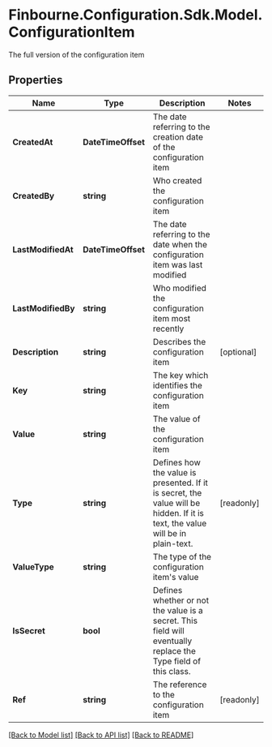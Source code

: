 # Finbourne.Configuration.Sdk.Model.ConfigurationItem
The full version of the configuration item

## Properties

Name | Type | Description | Notes
------------ | ------------- | ------------- | -------------
**CreatedAt** | **DateTimeOffset** | The date referring to the creation date of the configuration item | 
**CreatedBy** | **string** | Who created the configuration item | 
**LastModifiedAt** | **DateTimeOffset** | The date referring to the date when the configuration item was last modified | 
**LastModifiedBy** | **string** | Who modified the configuration item most recently | 
**Description** | **string** | Describes the configuration item | [optional] 
**Key** | **string** | The key which identifies the configuration item | 
**Value** | **string** | The value of the configuration item | 
**Type** | **string** | Defines how the value is presented.  If it is secret, the value will be hidden.  If it is text, the value will be in plain-text. | [readonly] 
**ValueType** | **string** | The type of the configuration item&#39;s value | 
**IsSecret** | **bool** | Defines whether or not the value is a secret.  This field will eventually replace the Type field of this class. | 
**Ref** | **string** | The reference to the configuration item | [readonly] 

[[Back to Model list]](../README.md#documentation-for-models) [[Back to API list]](../README.md#documentation-for-api-endpoints) [[Back to README]](../README.md)

